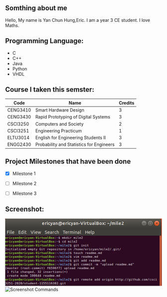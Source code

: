 ## Somthing about me

Hello, My name is Yan Chun Hung,Eric.
I am a year 3 CE student.
I love Maths.


## Programming Language:

- C
- C++
- Java
- Python
- VHDL


## Course I taken this semster:
|   Code   |                  Name                    | Credits |
|----------|------------------------------------------|---------|
| CENG3410 | Smart Hardware Design                    |    3    |
| CENG3430 | Rapid Prototyping of Digital Systems     |    3    |
| CSCI3250 | Computers and Society                    |    2    |
| CSCI3251 | Engineering Practicum                    |    1    |
| ELTU3014 | English for Engineering Students II      |    3    |
| ENGG2430 | Probability and Statistics for Engineers |    3    |


## Project Milestones that have been done

- [x] Milestone 1
- [ ] Milestone 2
- [ ] Milestone 3


## Screenshot:
![Screenshot Commands](m2_1.PNG)
![Screenshot Commands](m2_2,PNG)
